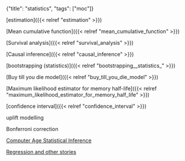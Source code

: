{"title": "statistics", "tags": ["moc"]}

[estimation]({{< relref "estimation" >}})

[Mean cumulative function]({{< relref "mean_cumulative_function" >}})

[Survival analysis]({{< relref "survival_analysis" >}})

[Causal inference]({{< relref "causal_inference" >}})

[bootstrapping (statistics)]({{< relref "bootstrapping__statistics_" >}})

[Buy till you die model]({{< relref "buy_till_you_die_model" >}})

[Maximum likelihood estimator for memory half-life]({{< relref "maximum_likelihood_estimator_for_memory_half_life" >}})

[confidence interval]({{< relref "confidence_interval" >}})

uplift modelling

Bonferroni correction

[Computer Age Statistical Inference](https://hastie.su.domains/CASI/)

[Regression and other stories](https://avehtari.github.io/ROS-Examples/index.html)

